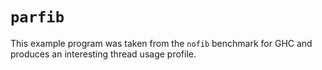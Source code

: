 # `parfib`

This example program was taken from the `nofib` benchmark for GHC and produces an interesting thread usage profile.

